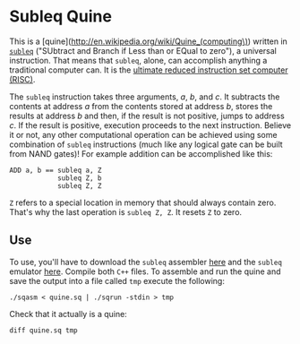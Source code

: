 Subleq Quine
============

This is a [quine](http://en.wikipedia.org/wiki/Quine_(computing\)) written in
[`subleq`](http://en.wikipedia.org/wiki/One_instruction_set_computer#Subtract_and_branch_if_less_than_or_equal_to_zero)
("SUbtract and Branch if Less than or EQual to zero"), a universal instruction.
That means that `subleq`, alone, can accomplish anything a traditional computer
can. It is the [ultimate reduced instruction set computer (RISC)](http://en.wikipedia.org/wiki/One_instruction_set_computer).


The `subleq` instruction takes three arguments, *a*, *b*, and *c*. It
subtracts the contents at address *a* from the contents stored at address *b*,
stores the results at address *b* and then, if the result is not positive, 
jumps to address *c*. If the result is positive, execution proceeds to the next
instruction. Believe it or not, any other computational operation can be achieved
using some combination of `subleq` instructions (much like any logical gate can
be built from NAND gates)! For example addition can be accomplished like this:

    ADD a, b == subleq a, Z
                subleq Z, b
                subleq Z, Z

`Z` refers to a special location in memory that should always contain zero.
That's why the last operation is `subleq Z, Z`. It resets `Z` to zero.

Use
---

To use, you'll have to download the `subleq` assembler [here](http://mazonka.com/subleq/sqasm.cpp)
and the `subleq` emulator [here](http://mazonka.com/subleq/sqrun.cpp). 
Compile both `C++` files. To assemble and run the quine and save the output into
a file called `tmp` execute the following:

    ./sqasm < quine.sq | ./sqrun -stdin > tmp

Check that it actually is a quine:
    
    diff quine.sq tmp
